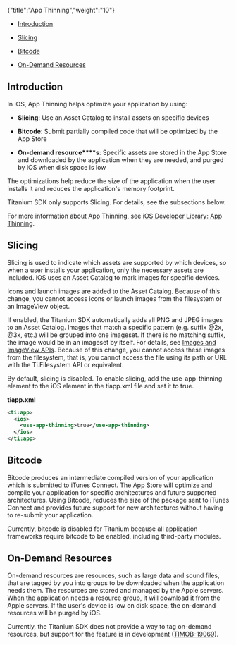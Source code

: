 {"title":"App Thinning","weight":"10"}

* [Introduction](#introduction)

* [Slicing](#slicing)

* [Bitcode](#bitcode)

* [On-Demand Resources](#on-demand-resources)

## Introduction

In iOS, App Thinning helps optimize your application by using:

* **Slicing**: Use an Asset Catalog to install assets on specific devices

* **Bitcode**: Submit partially compiled code that will be optimized by the App Store

* **On-demand resource****s**: Specific assets are stored in the App Store and downloaded by the application when they are needed, and purged by iOS when disk space is low

The optimizations help reduce the size of the application when the user installs it and reduces the application's memory footprint.

Titanium SDK only supports Slicing. For details, see the subsections below.

For more information about App Thinning, see [iOS Developer Library: App Thinning](https://developer.apple.com/library/ios/documentation/IDEs/Conceptual/AppDistributionGuide/AppThinning/AppThinning.html).

## Slicing

Slicing is used to indicate which assets are supported by which devices, so when a user installs your application, only the necessary assets are included. iOS uses an Asset Catalog to mark images for specific devices.

Icons and launch images are added to the Asset Catalog. Because of this change, you cannot access icons or launch images from the filesystem or an ImageView object.

If enabled, the Titanium SDK automatically adds all PNG and JPEG images to an Asset Catalog. Images that match a specific pattern (e.g. suffix @2x, @3x, etc.) will be grouped into one imageset. If there is no matching suffix, the image would be in an imageset by itself. For details, see [Images and ImageView APIs](/docs/appc/Titanium_SDK/Titanium_SDK_How-tos/Working_with_Media_APIs/Images_and_ImageView_APIs/). Because of this change, you cannot access these images from the filesystem, that is, you cannot access the file using its path or URL with the Ti.Filesystem API or equivalent.

By default, slicing is disabled. To enable slicing, add the use-app-thinning element to the iOS element in the tiapp.xml file and set it to true.

**tiapp.xml**

```xml
<ti:app>
  <ios>
    <use-app-thinning>true</use-app-thinning>
  </ios>
</ti:app>
```

## Bitcode

Bitcode produces an intermediate compiled version of your application which is submitted to iTunes Connect. The App Store will optimize and compile your application for specific architectures and future supported architectures. Using Bitcode, reduces the size of the package sent to iTunes Connect and provides future support for new architectures without having to re-submit your application.

Currently, bitcode is disabled for Titanium because all application frameworks require bitcode to be enabled, including third-party modules.

## On-Demand Resources

On-demand resources are resources, such as large data and sound files, that are tagged by you into groups to be downloaded when the application needs them. The resources are stored and managed by the Apple servers. When the application needs a resource group, it will download it from the Apple servers. If the user's device is low on disk space, the on-demand resources will be purged by iOS.

Currently, the Titanium SDK does not provide a way to tag on-demand resources, but support for the feature is in development ([TIMOB-19069](https://jira.appcelerator.org/browse/TIMOB-19069)).
